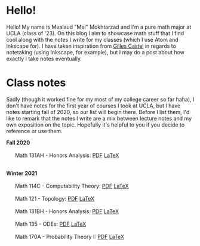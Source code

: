 # Hello!
Hello! My name is Mealaud "Mel" Mokhtarzad and I'm a pure math major at UCLA (class of '23). On this blog I aim to showcase math stuff that I find cool along with the notes I write for my classes (which I use Atom and Inkscape for). I have taken inspiration from [Gilles Castel](https://castel.dev/) in regards to notetaking (using Inkscape, for example), but I may do a post about how exactly I take notes eventually.

# Class notes
Sadly (though it worked fine for my most of my college career so far haha), I don't have notes for the first year of courses I took at UCLA, but I have notes starting fall of 2020, so our list will begin there. Before I list them, I'd like to remark that the notes I write are a mix between lecture notes and my own exposition on the topic. Hopefully it's helpful to you if you decide to reference or use them.

**Fall 2020** <br/><br/>
    &nbsp;&nbsp;&nbsp;&nbsp;&nbsp;&nbsp;Math 131AH - Honors Analysis: [PDF](https://github.com/melsmathblog/class-notes/blob/master/math-131abh/main.pdf) [LaTeX](https://github.com/melsmathblog/class-notes/blob/master/math-131abh/main.tex) <br/><br/>
    
**Winter 2021** <br/><br/>
    &nbsp;&nbsp;&nbsp;&nbsp;&nbsp;&nbsp;Math 114C - Computability Theory: [PDF]() [LaTeX]() <br/><br/>
    &nbsp;&nbsp;&nbsp;&nbsp;&nbsp;&nbsp;Math 121 - Topology: [PDF]() [LaTeX]() <br/><br/>
    &nbsp;&nbsp;&nbsp;&nbsp;&nbsp;&nbsp;Math 131BH - Honors Analysis: [PDF]() [LaTeX]() <br/><br/>
    &nbsp;&nbsp;&nbsp;&nbsp;&nbsp;&nbsp;Math 135 - ODEs: [PDF]() [LaTeX]() <br/><br/>
    &nbsp;&nbsp;&nbsp;&nbsp;&nbsp;&nbsp;Math 170A - Probability Theory I: [PDF]() [LaTeX]() <br/><br/>
